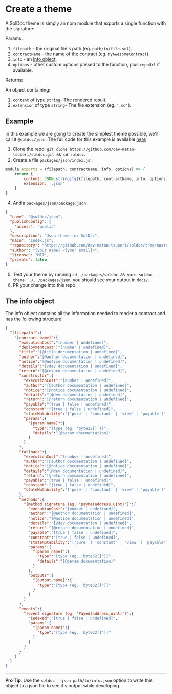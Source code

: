 # Create a theme

A SolDoc theme is simply an npm module that exports a single function with the signature:

Params:

1. `filepath` - the original file's path (eg. `path/to/file.sol`).
2. `contractName` - the name of the contract (eg. `MyAwesomeContract`).
3. `info` - an [info object](#the_info_object).
4. `options` - other custom options passed to the function, plus `repoUrl` if available.

Returns:

An object containing:
1. `content` of type `string`- The rendered result.
2. `extension` of type `string`- The file extension (eg. `'.md'`).

## Example

In this example we are going to create the simplest theme possible, we'll call it `@soldoc/json`.
The full code for this example is available [here](../packages/json)

1. Clone the repo: `git clone https://github.com/dev-matan-tsuberi/soldoc.git && cd soldoc`.
3. Create a file `packages/json/index.js`:
```JavaScript
module.exports = (filepath, contractName, info, options) => {
	return {
		content: JSON.stringify({filepath, contractName, info, options},undefined,2),
		extension: '.json'
	}
}
```
4. And a `packages/json/package.json`:
```JSON
{
  "name": "@soldoc/json",
  "publishConfig": {
    "access": "public"
  },
  "description": "Json theme for SolDoc",
  "main": "index.js",
  "repository": "https://github.com/dev-matan-tsuberi/soldoc/tree/master/packages/json",
  "author": "[your name] <[your email]>",
  "license": "MIT",
  "private": false
}
```
5. Test your theme by running `cd ./packages/soldoc && yarn soldoc --theme ../../packages/json`, you should see your output in `docs/`.
6. PR your change into this repo.

## The info object

The info object contains all the information needed to render a contract and has the following structure:

```JSON
{
  "[filepath]":{
    "[contract name]":{
      "executionCost":"[number | undefined]",
      "deploymentCost":"[number | undefined]",
      "title":"[@title documentation | undefined]",
      "author":"[@author documentation | undefined]",
      "notice":"[@notice documentation | undefined]",
      "details":"[@dev documentation | undefined]",
      "return":"[@return documentation | undefined]",
      "constructor":{
        "executionCost":"[number | undefined]",
        "author":"[@author documentation | undefined]",
        "notice":"[@notice documentation | undefined]",
        "details":"[@dev documentation | undefined]",
        "return":"[@return documentation | undefined]",
        "payable":"[true | false | undefined]",
        "constant":"[true | false | undefined]",
        "stateMutability":"['pure' | 'constant' | 'view' | 'payable']",
        "params":{
          "[param name]":{
            "type":"[type (eg. 'byte32[]')]",
            "details":"[@param documentation]"
          }
        }
      },
      "fallback":{
        "executionCost":"[number | undefined]",
        "author":"[@author documentation | undefined]",
        "notice":"[@notice documentation | undefined]",
        "details":"[@dev documentation | undefined]",
        "return":"[@return documentation | undefined]",
        "payable":"[true | false | undefined]",
        "constant":"[true | false | undefined]",
        "stateMutability":"['pure' | 'constant' | 'view' | 'payable']"
      },
      "methods":{
        "[method signature (eg. 'payMe(address,uint)']":{
          "executionCost":"[number | undefined]",
          "author":"[@author documentation | undefined]",
          "notice":"[@notice documentation | undefined]",
          "details":"[@dev documentation | undefined]",
          "return":"[@return documentation | undefined]",
          "payable":"[true | false | undefined]",
          "constant":"[true | false | undefined]",
          "stateMutability":"['pure' | 'constant' | 'view' | 'payable']",
          "params":{
            "[param name]":{
              "type":"[type (eg. 'byte32[]')]",
              "details":"[@param documentation]"
            }
          },
          "outputs":{
            "[output name]":{
              "type":"[type (eg. 'byte32[]')]"
            }
          }
        }
      },
      "events":{
        "[event signature (eg. 'Payed(address,uint)']":{
          "indexed":"[true | false | undefined]",
          "params":{
            "[param name]":{
              "type":"[type (eg. 'byte32[]')]"
            }
          }
        }
      }
    }
  }
}
```

---

**Pro Tip**: Use the `soldoc --json path/to/info.json` option to write this object to a json file to see it's output while developing.
